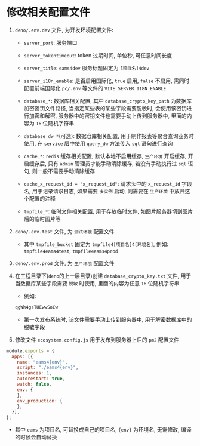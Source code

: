 # 修改相关配置文件

1. `deno/.env.dev` 文件, 为开发环境配置文件:
    
    - `server_port`: 服务端口
    
    - `server_tokentimeout`: token 过期时间, 单位秒, 可任意时间长度
    
    - `server_title`: `eams4dev` 服务标题固定为 `[项目名]4dev`
    
    - `server_i18n_enable`: 是否启用国际化, `true` 启用, `false` 不启用, 需同时配置前端国际化 `pc/.env` 等文件的 `VITE_SERVER_I18N_ENABLE`
    
    - `database_*`: 数据库相关配置, 其中 `database_crypto_key_path` 为数据库加密密钥文件路径, 当指定某些表的某些字段需要脱敏时, 会使用该密钥进行加密和解密, 服务器中的密钥文件也需要手动上传到服务器中, 里面的内容为 `16` 位随机字符串
    
    - `database_dw_*`(可选): 数据仓库相关配置, 用于制作报表等聚合查询业务时使用, 在 `service` 层中使用 `query_dw` 方法传入 `sql` 语句进行查询
    
    - `cache_*`: `redis` 缓存相关配置, 默认本地不启用缓存, `生产环境` 开启缓存, 开启缓存后, 只有 `admin` 管理员才能手动清除缓存, 若没有手动执行过 `sql` 语句, 则一般不需要手动清除缓存
    
    - `cache_x_request_id = "x_request_id"`: 请求头中的 `x_request_id` 字段名, 用于记录请求日志, 如果需要 `多实例` 启动, 则需要在 `生产环境` 中放开这个配置的注释
    
    - `tmpfile_*`: 临时文件相关配置, 用于存放临时文件, 如图片服务器切割图片后的临时图片等

2. `deno/.env.test` 文件, 为 `测试环境` 配置文件
    - 其中 `tmpfile_bucket` 固定为 `tmpfile4[项目名]4[环境名]`, 例如: `tmpfile4eams4test`, `tmpfile4eams4prod`
    
3. `deno/.env.prod` 文件, 为 `生产环境` 配置文件

4. 在工程目录下(`deno`的上一层目录)创建 `database_crypto_key.txt` 文件, 用于当数据库某些字段需要 `脱敏` 时使用, 里面的内容为任意 `16` 位随机字符串
   - 例如:
    ```txt
    qgWh4gsTUEwwSoCw
    ```
    - 第一次发布系统时, 该文件需要手动上传到服务器中, 用于解密数据库中的脱敏字段

5. 修改文件 `ecosystem.config.js` 用于发布到服务器上后的 `pm2` 配置文件

  ```js
  module.exports = {
    apps: [{
      name: "eams4{env}",
      script: "./eams4{env}",
      instances: 1,
      autorestart: true,
      watch: false,
      env: {
      },
      env_production: {
      },
    }],
  };
  
  ```
  - 其中 `eams` 为项目名, 可替换成自己的项目名, `{env}` 为环境名, 无需修改, 编译的时候会自动替换